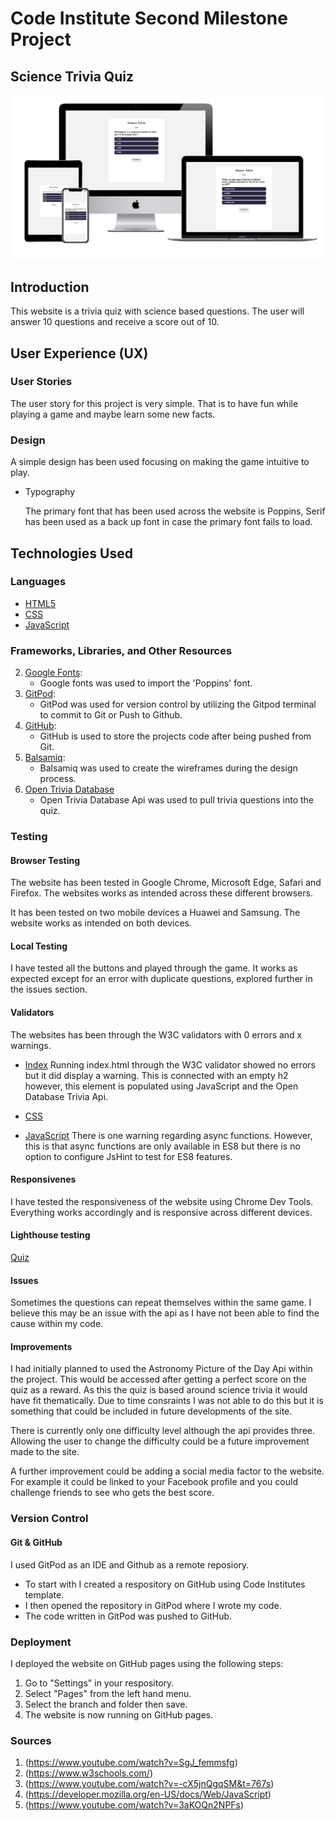 # Code Institute Second Milestone Project

## Science Trivia Quiz

![Image showing the website across multiple device screens](assets/images/multiDeviceMockup.png)

## Introduction

This website is a trivia quiz with science based questions. The user will answer 10 questions and receive a score out of 10.

## User Experience (UX)

### User Stories
   The user story for this project is very simple. That is to have fun while playing a game and maybe learn some new facts.

### Design
   A simple design has been used focusing on making the game intuitive to play.

   - Typography
      
      The primary font that has been used across the website is Poppins, Serif has been used as a back up font in case the primary font fails to load.

## Technologies Used
   
### Languages
   - [HTML5](https://en.wikipedia.org/wiki/HTML5)
   - [CSS](https://en.wikipedia.org/wiki/CSS)
   - [JavaScript](https://developer.mozilla.org/en-US/docs/Web/JavaScript)

### Frameworks, Libraries, and Other Resources
   2. [Google Fonts](https://fonts.google.com/):
      - Google fonts was used to import the 'Poppins' font.
   5. [GitPod](https://www.gitpod.io/):
      - GitPod was used for version control by utilizing the Gitpod terminal to commit to Git or Push to Github.
   6. [GitHub](https://github.com/):
      - GitHub is used to store the projects code after being pushed from Git.
   7. [Balsamiq](https://balsamiq.com/):
      - Balsamiq was used to create the wireframes during the design process.
   9. [Open Trivia Database](https://opentdb.com/)
      - Open Trivia Database Api was used to pull trivia questions into the quiz.

### Testing
    
#### Browser Testing

The website has been tested in Google Chrome, Microsoft Edge, Safari and Firefox. The websites works as intended across these different browsers.

It has been tested on two mobile devices a Huawei and Samsung. The website works as intended on both devices.

#### Local Testing

I have tested all the buttons and played through the game. It works as expected except for an error with duplicate questions, explored further in the issues section.

#### Validators

The websites has been through the W3C validators with 0 errors and x warnings.

- [Index](assets/images/htmlValidator.png)
    Running index.html through the W3C validator showed no errors but it did display a warning. This is connected with an empty h2 however, this element is populated using 
    JavaScript and the Open Database Trivia Api.

- [CSS](assets/images/cssValidator.png)

- [JavaScript](assets/images/javscriptvalidator.png)
    There is one warning regarding async functions. However, this is that async functions are only available in ES8 but there is no option to configure JsHint to test for ES8 features.

#### Responsivenes

I have tested the responsiveness of the website using Chrome Dev Tools. Everything works accordingly and is responsive across different devices.

#### Lighthouse testing

[Quiz](assets/images/lighthousetesting.png)

#### Issues

Sometimes the questions can repeat themselves within the same game. I believe this may be an issue with the api as I have not been able to find the cause within my code.

#### Improvements

I had initially planned to used the Astronomy Picture of the Day Api within the project. This would be accessed after getting a perfect score on the quiz as a reward. As this
the quiz is based around science trivia it would have fit thematically. Due to time consraints I was not able to do this but it is something that could be included in future developments of the site.

There is currently only one difficulty level although the api provides three. Allowing the user to change the difficulty could be a future improvement made to the site.

A further improvement could be adding a social media factor to the website. For example it could be linked to your Facebook profile and you could challenge friends to see who gets the best score.

### Version Control

#### Git & GitHub

I used GitPod as an IDE and Github as a remote reposiory.

- To start with I created a respository on GitHub using Code Institutes
template.
- I then opened the repository in GitPod where I wrote my code.
- The code written in GitPod was pushed to GitHub.

### Deployment

I deployed the website on GitHub pages using the following steps:

   1. Go to "Settings" in your respository.
   2. Select "Pages" from the left hand menu.
   3. Select the branch and folder then save.
   4. The website is now running on GitHub pages.

### Sources
1. (https://www.youtube.com/watch?v=SgJ_femmsfg)
2. (https://www.w3schools.com/)
3. (https://www.youtube.com/watch?v=-cX5jnQgqSM&t=767s)
4. (https://developer.mozilla.org/en-US/docs/Web/JavaScript)
5. (https://www.youtube.com/watch?v=3aKOQn2NPFs)